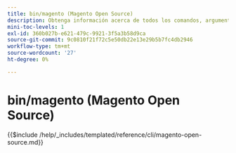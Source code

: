 ```yaml
---
title: bin/magento (Magento Open Source)
description: Obtenga información acerca de todos los comandos, argumentos y opciones disponibles para la herramienta de línea de comandos bin de Magento Open Source/magento.
mini-toc-levels: 1
exl-id: 360b027b-e621-479c-9921-3f5a3b58d9ca
source-git-commit: 9c0810f21f72c5e50db22e13e29b5b7fc4db2946
workflow-type: tm+mt
source-wordcount: '27'
ht-degree: 0%

---
```


# bin/magento (Magento Open Source)

{{$include /help/_includes/templated/reference/cli/magento-open-source.md}}
